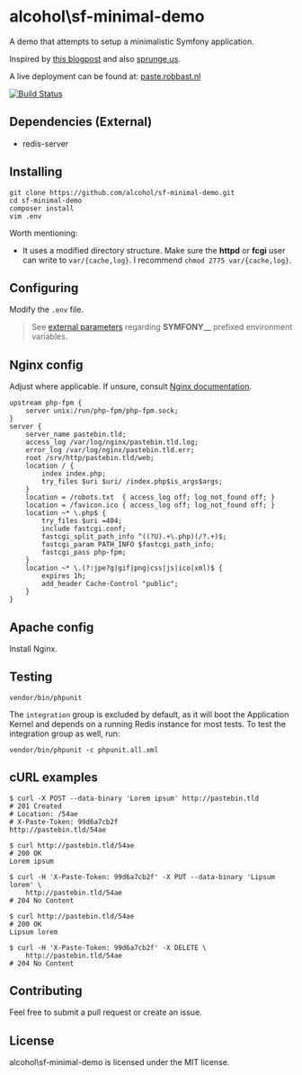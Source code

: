 # alcohol\sf-minimal-demo

A demo that attempts to setup a minimalistic Symfony application.

Inspired by [this blogpost](http://www.whitewashing.de/2014/10/26/symfony_all_the_things_web.html) and also [sprunge.us](http://sprunge.us).

A live deployment can be found at: [paste.robbast.nl](http://paste.robbast.nl)

[![Build Status](https://img.shields.io/travis/alcohol/sf-minimal-demo/master.svg?style=flat-square)](https://travis-ci.org/alcohol/sf-minimal-demo)


## Dependencies (External)

* redis-server


## Installing

```
git clone https://github.com/alcohol/sf-minimal-demo.git
cd sf-minimal-demo
composer install
vim .env
```

Worth mentioning:
* It uses a modified directory structure. Make sure the **httpd** or **fcgi**
  user can write to `var/{cache,log}`. I recommend `chmod 2775 var/{cache,log}`.


## Configuring

Modify the `.env` file.

> See [external parameters](http://symfony.com/doc/current/cookbook/configuration/external_parameters.html)
> regarding **SYMFONY__** prefixed environment variables.


## Nginx config

Adjust where applicable. If unsure, consult [Nginx documentation](http://nginx.org/en/docs/).

``` Nginx
upstream php-fpm {
    server unix:/run/php-fpm/php-fpm.sock;
}
server {
    server_name pastebin.tld;
    access_log /var/log/nginx/pastebin.tld.log;
    error_log /var/log/nginx/pastebin.tld.err;
    root /srv/http/pastebin.tld/web;
    location / {
        index index.php;
        try_files $uri $uri/ /index.php$is_args$args;
    }
    location = /robots.txt  { access_log off; log_not_found off; }
    location = /favicon.ico { access_log off; log_not_found off; }
    location ~* \.php$ {
        try_files $uri =404;
        include fastcgi.conf;
        fastcgi_split_path_info ^((?U).+\.php)(/?.+)$;
        fastcgi_param PATH_INFO $fastcgi_path_info;
        fastcgi_pass php-fpm;
    }
    location ~* \.(?:jpe?g|gif|png|css|js|ico|xml)$ {
        expires 1h;
        add_header Cache-Control "public";
    }
}
```

## Apache config

Install Nginx.


## Testing

```
vendor/bin/phpunit
```

The `integration` group is excluded by default, as it will boot the Application
Kernel and depends on a running Redis instance for most tests. To test the
integration group as well, run:

```
vendor/bin/phpunit -c phpunit.all.xml
```


## cURL examples

``` Shell
$ curl -X POST --data-binary 'Lorem ipsum' http://pastebin.tld
# 201 Created
# Location: /54ae
# X-Paste-Token: 99d6a7cb2f
http://pastebin.tld/54ae

$ curl http://pastebin.tld/54ae
# 200 OK
Lorem ipsum

$ curl -H 'X-Paste-Token: 99d6a7cb2f' -X PUT --data-binary 'Lipsum lorem' \
    http://pastebin.tld/54ae
# 204 No Content

$ curl http://pastebin.tld/54ae
# 200 OK
Lipsum lorem

$ curl -H 'X-Paste-Token: 99d6a7cb2f' -X DELETE \
    http://pastebin.tld/54ae
# 204 No Content
```


## Contributing

Feel free to submit a pull request or create an issue.


## License

alcohol\sf-minimal-demo is licensed under the MIT license.
